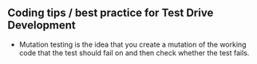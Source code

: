 Coding tips / best practice for Test Drive Development
-------------------
- Mutation testing is the idea that you create a mutation of the working code that the test should fail on and then check whether the test fails.